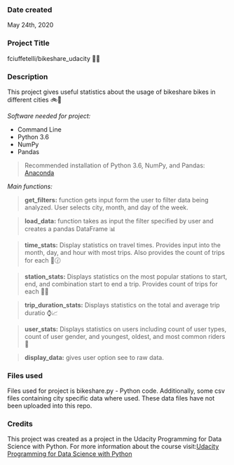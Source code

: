 ### Date created
May 24th, 2020

### Project Title
fciuffetelli/bikeshare_udacity :wave::smile:

### Description
This project gives useful statistics about the usage of bikeshare bikes in different cities :bike::city_sunset:

*Software needed for project:*
- Command Line
- Python 3.6
- NumPy
- Pandas

>Recommended installation of Python 3.6, NumPy, and Pandas: [Anaconda](https://www.anaconda.com/products/individual#windows)


*Main functions:*

> **get_filters:** function gets input form the user to filter data being analyzed. User selects city, month, and day of the week.

> **load_data:** function takes as input the filter specified by user and creates a pandas DataFrame :bar_chart:

> **time_stats:** Display statistics on travel times. Provides input into the month, day, and hour with most trips. Also provides the count of trips for each :calendar::clock130:

> **station_stats:** Displays statistics on the most popular stations to start, end, and combination start to end a trip. Provides count of trips for each :station::bicyclist:

> **trip_duration_stats:** Displays statistics on the total and average trip duratio :watch::chart_with_upwards_trend:

> **user_stats:**  Displays statistics on users including count of user types, count of user gender, and youngest, oldest, and most common riders :couple:

> **display_data:** gives user option see to raw data.


### Files used
Files used for project is bikeshare.py - Python code. Additionally, some csv files containing city specific data where used. These data files have not been uploaded into this repo.

### Credits
This project was created as a project in the Udacity Programming for Data Science with Python. For more information about the course visit:[Udacity Programming for Data Science with Python](https://www.udacity.com/course/programming-for-data-science-nanodegree--nd104)
